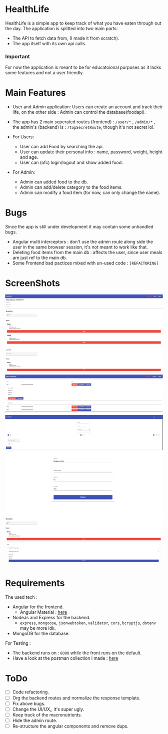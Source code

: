 # HealthLife

HealthLife is a simple app to keep track of what you have eaten through out the day.
The application is splitted into two main parts: 
  - The API to fetch data from, (I made it from scratch).
  - The app itself with its own api calls.

### Important 

For now the application is meant to be for educatoional purposes as it lacks some features and not a user friendly.

# Main Features 

- User and Admin application: Users can create an account and track their life, on the other side : Admin can control the database(foodapi).
- The app has 2 main seperated routes (frontend) : ```/user/*``` , ```/admin/*``` , the admin's (backend) is : ```/topSecretRoute```, though it's not secret lol.
- For Users:
  - User can add Food by searching the api.
  - User can update their personal info : name, password, weight, height and age.
  - User can (ofc) login/logout and show added food.
 
- For Admin: 
  - Admin can added food to the db.
  - Admin can add/delete category to the food items.
  - Admin can modify a food item (for now, can only change the name).

# Bugs 

Since the app is still under development it may contain some unhandled bugs.
  - Angular multi interceptors : don't use the admin route along side the user in the same browser session, it's not meant to work like that.
  - Deleting food items from the main db : affects the user, since user meals are just ref to the main db.
  - Some Frontend bad pactices mixed with un-used code : ```[REFACTORING]```

# ScreenShots
![Screenshot](/periodic/ss/user-dashboard.png)
<br/>
![Screenshot](/periodic/ss/admin-dashboard.png)
<br/>
![Screenshot](/periodic/ss/user-register.png)
<br/>
![Screenshot](/periodic/ss/login.png)
<br/>
![Screenshot](/periodic/ss/add-category.png)

# Requirements 

The used tech : 

  - Angular for the frontend.
    - Angular Material : [here](https://material.angular.io/)
  - NodeJs and Express for the backend.
    - ```express```, ```mongoose```, ```jsonwebtoken```, ```validator```, ```cors```, ```bcryptjs```, ```dotenv``` may be more idk.
  - MongoDB for the database.

For Testing :

  - The backend runs on : ```8080``` while the front runs on the default.
  - Have a look at the postman collection i made : [here](/periodic/HealthApp.postman.json)

# ToDo 
  
  - [ ] Code refactoring.
  - [ ] Org the backend routes and normalize the response template.
  - [ ] Fix above bugs.
  - [ ] Change the UI/UX,, it's super ugly.
  - [ ] Keep track of the macronutrients.
  - [ ] Hide the admin route.
  - [ ] Re-structure the angular components and remove dups.
